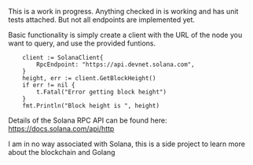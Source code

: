This is a work in progress. Anything checked in is working and has unit tests attached. But not all endpoints are implemented yet.

Basic functionality is simply create a client with the URL of the node you want to query, and use the provided funtions.

```
    client := SolanaClient{
		RpcEndpoint: "https://api.devnet.solana.com",
	}
	height, err := client.GetBlockHeight()
	if err != nil {
		t.Fatal("Error getting block height")
	}
	fmt.Println("Block height is ", height)
```

Details of the Solana RPC API can be found here:
https://docs.solana.com/api/http

I am in no way associated with Solana, this is a side project to learn more about the blockchain and Golang
